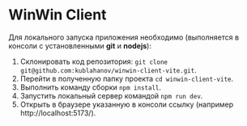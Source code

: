 # WinWin Client

Для локального запуска приложения необходимо (выполняется в консоли с установленными **git** и **nodejs**):
1. Склонировать код репозитория: ```git clone git@github.com:kublahanov/winwin-client-vite.git```.
2. Перейти в полученную папку проекта ```cd winwin-client-vite```.
3. Выполнить команду сборки ```npm install```.
4. Запустить локальный сервер командой ```npm run dev```.
5. Открыть в браузере указанную в консоли ссылку (например http://localhost:5173/).
